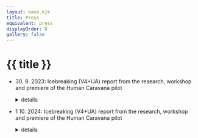 ```yaml
---
layout: base.njk
title: Press
equivalent: press
displayOrder: 8
gallery: false
---
```


# {{ title }}

- <time datetime="2023-09-30">30. 9. 2023</time>: Icebreaking (V4+UA) report from the research, workshop and premiere of the Human Caravana pilot
  <details>
    <summary>details</summary>

    > “I believe in the power of art as a form of being together.”
    > <footer>Jerzy Zoń, director Teatr KTO, Krakow</footer>

    The idea of preparing a theatre of social inclusion, which would help to integrate the Ukrainian expatriates into society and to help the local population to understand the situation in which we all found ourselves, occured at a time when the wave of solidarity and help to our invaded neighbours was at its peak, yet the first misunderstandings and animosities were already appearing. We had no idea that their development would be so dynamic, nor did we foresee how uneasy it would be to map the state of the diverse relations between the locals and the refugees in the neighbouring countries, to capture and understand the key moments of human fates and in the process of creation to transform them into an attractive artistic and theatrical form that is understandable to the general public by using dramatic tools.

    That is why the "ICEBREAKING" project has had and will continue to have a number of different and challenging phases. The whole project consists of 3 stages: RESEARCH, HUMAN CARAVANA, CIRCUS CARAVANA. The starting point was to approach four friendly theatres from the V4 countries and agree on the topicality of the theme and the need to help overcome the barriers between us, the closest neighbours. So that it is not revived prejudices, mental barriers and spreading hatred that prevail, but mutual understanding, humanity and dignity. We, The Ensemble of Irregular Theatre (AND) from Banská Štiavnica, approached and formed a creative consortium with Teatr KTO from Krakow, Krvik Totr from Prague and Firebirds company from Budapest to jointly create an international street production aimed at bringing local citizens in the V4 countries and the exiles from Ukraine together. We also invited the Ukrainian multimedia theatre WE: MEDIA THEATER from Lviv to join the partnership. Each of the partners of this European cooperation has a specific role in the project. The Slovak coordinator is responsible for the overall management of the project and its directing component, the Czech partner is tasked with writing the libretto and later the script of the production, the Polish and Hungarian theatres are mainly represented by their actors as performers of the production, and the Ukrainian team enriches the project with film and documentary production.

    ### Research

    The initial stage in V4 countries was first undertaken by a smaller team: the main protagonists of the Krvik Totr theatre and the scriptwriters of the project from Prague − Petr Novotný and Tomáš Kout, together with members of our AND theatre, director Jana Mikitková and PR manager Ema Rajčanová, prepared various socially inclusive activities with local citizens of the V4 countries and the Ukrainian community in Prague, Budapest, Banská Štiavnica and Krakow. The four-day stays of the international team of theatre artists in each of these cities took place in August 2023 and were focused on RESEARCH and collecting authentic field stories of expatriates as an inspiration for the script of a future street production. From the meetings we attended, exploratory visits to temporary Ukrainian homes, from conducting creative workshops with local citizens and domesticated refugees, as well as from numerous individual interviews with selected respondents, we recorded a number of extraordinary stories and emotional testimonies that shed light on the lived experiences of diametrically different fates of similar generations in two neighbouring countries.

    We understood that the power of the topic is enormous. We humbly respected that the personal experience of Ukrainian expatriates is largely non-transferable and incomprehensible to us, and at the same time we slowly found ways that brought us closer together, such as sharing recipes for national specialties, live music, singing favorite songs, or juggling techniques, or laughing at minor language misunderstandings.


    > “I feel at home. I feel like I’m among my own.”
    > <footer>(Sveťa, Kyiv)</footer>

    > “We don't have a home anymore, we don't have anything, I want to stay here.”
    > <footer>(Olena, Bachmut)</footer>

    > “Whoever loses his home and land, it is as if he did not exist, as if he had lost his life.”
    > <footer>(Olha, Zaporozhye)</footer>

    > “We went for a walk in the park and didn't have to pay attention to where the mines were…”
    > <footer>(Liuda, Lviv)</footer>

    > “We've forgotten what it's like to be out at night and just enjoy life like the people here.”
    > <footer>(Olha, Lviv)</footer>

    > “We're having a good time here, but as soon as the war is over, I know which connection I'm going to get on and go back.”
    > <footer>(Olha, Zaporozhye)</footer>

    The research trips culminated in each town with a nice NEIGHBORHOOD PICNIC and an informal yet purposeful program, structure, and light refreshments.  After the initial introductions and participants' handwritten first names on a common wrapping paper (it was remarkable to see who used Ukrainian or Russian signatures or pronunciations of names), there followed a fun exploration of the different meanings of sound-meaning words in our Central European languages (blueberry in Slovak, etc.), searching for similar words with different meanings (e.g. our amazing is terrible in Ukrainian), and realizing the loss of the original language identity and the acquisition of a new one among the departees (rejection of Russian, preference for Ukrainian, inevitable learning of the local language). The picnic continued with the idea of home, where the exiles live, but with their eyes closed (they often emotionally compared their current small, shared rooms with their big houses and orchards in Ukraine). Almost all of them lived in memories, in the past. Then it was their turn to hand out each other's pre-prepared gift packages and guess what might be in them. After unwrapping them, individual consideration of whether the recipient needed the gift or would pass it on to someone else. The gift-giving game was followed by walking interaction in pairs with a string of parcels, guiding each other with eyes closed around the picnic's exterior as a test of mutual trust. Then, all the gift recipients used pieces of gift wrapping paper to piece together the regions and cities of Ukraine and the V4 countries (the very name of the country "Ukraine" contains the Slovak word "ukrajovať" which can be freely translated as to remove, to take away or to cut). Older participants also willingly added their home region to this "map-making" of the new European continent. Each picnic (except Budapest) was multilingually moderated and enriched by an experienced stage designer and performer Tomáš Žižka from Prague, who presented an unusual musical performance at the end of the picnic with his captivating story about the European roots of his ancestors. He miraculously made various rhythmic sounds from a large dry tree root with the help of a sensor and various tools (sticks, brushes, toys…), which not only captivated the children, but also literally enchanted the older women who had not yet encountered similar contemporary art. Neighbourhood picnics took place in the exteriors of the Thomayer Gardens (Prague), in the park of the Konnektor Community Incubator (Budapest), in the garden of the Scout House (Banská Štiavnica) and on the outdoor stage of Teatr KTO (Kraków). The number of participants was variable over time, ranging from 20 to 40 over the course of three to four hours. Some people came and went according to their abilities. The majority were mostly Ukrainians, with the managers of the local partner theatres helping with the organisation of the event.
    During the 13-day research tour, the members of the eight-member international team also met together every evening to not only pass on background information and personal experiences gained in individual conversations and situations during the day, to select interesting and inspiring moments for the production that could enrich the scriptwriters, dramaturg and director in the process of creating the future production, but also to "melt the ice" between the research participants and each other. In addition to a number of photographs, a rich database of all the activities that were recorded on audio and video by Liudmyla Batalova and Olha Klymuk from the partner Ukrainian theatre during the research trips was also created. They were later artistically processed by director Sashko Brama (UA) into the documentary ICEBREAKING as a reportage story of one of them. The premiere and a discussion with the filmmakers took place at the end of the 8th edition of the AMPLIFIER Festival − New Cabaret & Street Art 2023 in Banská Štiavnica.

    > “I am Russian, but my home is Ukraine.”
    > <footer>(Olha, Zaporozhye)</footer>

    > “I don't have a home in Budapest. I'm here on a long trip.”
    > <footer>(Michael, Kijiv)</footer>

    > “Slovaks, Czechs and Poles help Ukrainians because they have to, they do it out of fear of Russia, they don't want them to come to their countries. Hungarians help selflessly because they want to help.”
    > <footer>(Chilla, Transcarpathia)</footer>

    > “The first thing that brought us together was a ball of wool. Our first word we both understood was mohair.”
    > <footer>(Zuzka, Banská Štiavnica)</footer>

    > “If there's still a war next Wednesday, I'll come to the shredding…”
    > <footer>(Marina, Kharkiv)</footer>

    > “Everyone is in their place. My husband fights in the war, I fight with our culture, embroidery and the Ukrainian flag. We are in this together.”
    > <footer>(Marina, Kharkiv)</footer>

    ### Workshop

    Immediately following the research trips came the creation of the libretto for the future production. The author duo Petr Novotný and Tomáš Kout (CZ) wrote the first version of the script within ten days, which was then edited according to the comments of the dramaturgs and especially the director Jana Mikitková (SK) into the first version of the libretto. This, together with the previously prepared site-specific scenographic vision by Tomáš Žižka (SK/CZ), was the basis for the intensive creative work of the lecturers of the international WORKSHOP in the four most important production components of HUMAN CARAVANA. While Martin Geišberg (SK) practiced playing atypical musical instruments and singing with the seven actors and composed and recorded original music for the pilot production at night, costume designer Anna Weszelovszky (HU) was intensively creating costumes on site from pre-purchased and collected materials (sleeping bags) and adapted them to the actors' bodies. Set designer Tomáš Žižka together with his technical assistant Henrich Žuch prepared visual installations and props for the street set: spotlights with smoke effect in the entrance gate of the Old Castle, fortune-telling place and cards, white shirts hanging in the treetops, a huge nest made of branches in the forest, boundary markings on the fence, a rope of parasols. They also modified a cart to haul the "new temporary home for exatriates". However, the international team of performers from Poland, Hungary, Czech Republic and Slovakia was most physically exhausted by the creation of meaning-making movement drama-tic situations by choreographer Ladislav Cmorej (SK), who was a hearty reinforcement of the non-verbal and visual-movement concept of the work-in-progress staging by director Jana Mikitková (SK). Despite the fact that a three-day workshop cannot replace the classical six-week rehearsal process in a theatre, all the above-mentioned creators as well as the performers from the partner theatres and artistic groups Slawek Bendykowski, Paulina Lasyk, Mieszko Syc (PL), Gergely Kiss, Bálint Turai (HU), Tereza Kmotorková (SK) and Anton Eliáš (SK/CZ) worked intensively together from early morning until late at night, with respect for the expert lecturers and the intentions of the project. With their natural willingness, immediate humanity and especially professional approach they broke the ice and together formed a friendly 15-member artistic team ready to present the 45-minute work output from the creative workshop as a possible part of the future great work, which will bring a real artistic and emotional experience to the audience at the premiere and two reruns in Banská Štiavnica and its surroundings.

    > “Home is where the blue sky is.”
    > <footer>(Petr Novotný)</footer>

    ### Premiere of the pilot

    The premiere of the pilot street production HUMAN CARAVAN took place just one hour after the opening of the 8th International Festival of New cabaret & street art AMPLIFIER 2023 on Friday, September 22nd from 17:00 to 17:45. Approximately 80 to 90 spectators were guidedd from Holy Trinity Square to the gates of the Old Castle by the 22-member Dutch brass band Orkest de Tegenwind, which created a great atmosphere and the necessary anticipation of the audience.
    The production was a simple story of a family with a dog who had to leave their home under dramatic circumstances. At first she tried in vain to return to it through a high wall in the style of an acrobatic grotesque, but soon realised that she had to embark on a long journey to find a new place to live. Already at this stage, the performers involved the audience in the action by letting them carry their ladder and luggage. Along the way, the family met a gypsy fortune teller who predicted an ambiguous fate for them from the big cards. At a fork in the woods, she and the spectators found a good-natured wanderer who showed the family members the way. However, it was full of pitfalls and danger. After wandering the forest trail for some time, they discovered a temporary residence in nature (the nest), but there they symbolically said goodbye to the father of the family, who had fallen defending their homeland. After further wandering with singing and music, the family discovered an old cart, which they managed to pull to the borders of a new, unknown country, but not without the help of the spectators.. After crossing it, dynamic dance-movement and even acrobatic scenes with clothes and sleeping bags were enacted in the new, free space, symbolizing not only the help from the natives, but also the rivalry between the family members and the cynical market society. Eventually, the wanderers settled into their new home, a cozily furnished traveling carriage, like itinerant circus performers whose new life was just beginning. Already, however, they felt what it was like to receive a helping hand. At the end, they personally shook hands with the spectators who decided to help them during their wanderings with their sweaters, food, or physical strength.

    The production had the character of an errand theatre, the individual performances took place in a structure similar to the Stations of the Cross at the seven stops. The audience was greeted, accompanied and guided along the route by a delegate-moderator who promised at the beginning an excursion to a neighbouring country and an entertaining show. But what followed was an unexpected refugee tragedy with a long journey and an open ending in a new homeland. Almost the entire, otherwise essentially non-verbal production was carried by brooding ambient music from a portable loudspeaker and, at times, lively choral singing by performers with instruments, which captured and reinforced the atmosphere of exodus, the search for the promised land and, at the same time, happiness in adversity. The audience, with interest and patience, followed the entire march around the Old Castle through the forest path to the garden of the Scout House, where they rewarded the creators and performers with a long applause. It is therefore a great pity that in the following two days, due to the unfavourable rainy weather and the illness of one actress, it was not possible to carry out two more scheduled reruns at the Hájovna Cervena Studna on the outskirts of Banská Štiavnica and at the Kolping House Rest Area in Štiavnické Bane.
    The pilot premiere of HUMAN CARAVANA was a laboratory for potential story, form, and interpersonal convergence through a street theatre of errands that, based on a refined script, will be staged in the spring of 2024 by the creators and performers of the four collaborating theatres under the name CIRCUS CARAVANA. The premiere is scheduled for the end of April in Krakow, with repeat performances in all V4 countries as well as in Ukraine.

    > “ICEBREAKING is **uncovering** the stereotypes in our heads.
    > **Breaking down** the pigeonholes into which we sort people − immediately, but forever.
    > **Breaking** the prejudices of our times.
    > **Bonding** with those we need to survive.”
    > <footer>(Jana Mikitková)</footer>

    Recorded by Ján Fakla, AND n.o.
  </details>

- <time datetime="2024-10-01">1 10. 2024</time>: Icebreaking (V4+UA) report from the research, workshop and premiere of the Human Caravana pilot
  <details>
    <summary>details</summary>

    ### Icebreaking V4+UA

    Report from the rehearsal process, premiere and reruns of CIRCUS CARAVANA
    After the September premiere of the pilot Human Caravan, the dramaturg Ján Fakla (SK) to a shift in the content of the libretto of the future street production. The inspiration came from a newspaper article by Petra Procházková in Daily N* about the disintegration of the small Ukrainian circus Ilya Bosuk from Dnipro, whose members scattered all over Ukraine and abroad after the beginning of the war. The author duo Petr Novotný and Tomáš Kout (CZ) wrote a second version of the script over the course of two months (in three phases), following up the pilot by narrowing the subject matter, simplifying and elaborating the story in more detail. There was an agreement with the authors that the original indifferent Ukrainian family would be replaced by a concrete one − a circus family, and the wandering of the refugees with the caravan from the pilot version would be shifted to the search for a new home, or rather a place of action of the fleeing circus performers in the neighbouring European countries with the torso of the destroyed caravan. The basic dramaturgical story line is the situational encounters of the departees with the locals and their acceptance or rejection in order to gain the audience’s empathy and solidarity with the refugees, but also the threat of an imminent war that may reach us as well. The script, thus modified into its initial form for rehearsals, was adapted by dramaturg Ján Fakla and director Jana Mikitková (SK). They fine-tuned the individual situations and specified the types of characters representing the expatriates (five performers playing the stable roles of circus performers) and the locals in the V4 countries (five flexible actors playing different roles of local citizens).
    The rehearsal process of the new production called CIRCUS CARAVANA began in January 2024 with the expansion of the creative team from the workshop and pilot in Banská Štiavnica. The original cast of eight grew to ten and eleven members (Daniela Voráčková and Angela Nwagbo from Prague (CZ) were added, Tereza Kmotorková was replaced by Dorottya Podmaniczky from Budapest (HU), and Henrich Žucha from Banská Štiavnica (SK) became both performer and technician). The author of the music has also changed, instead of the busy Martin Geišberg (SK), the acclaimed music creator Róbert Mankovecký (SK) has joined the creative collaboration. The direction of the new production was continued by Jana Mikitková (SK), supervised by the experienced director Jerzy Zoń (PL). The promo team was also strengthened for this stage of the project. The young social media manager Ema Rajčanová was joined by Eva Sládková, PR & media specialist, who gave the project visibility to national media such as Slovak Radio and Television (STVR) and to many online portals with a considerable reach.

    *Daily N: Bachmut is becoming a ghost town. How Ilya and Vlado save those who are left, 15.11.2022

    ### Residencies

    At the first residency, which took place on 24 − 28 January 2024 at the Rubigall Club in Banská Štiavnica, the extended team of performers first got acquainted with the new libretto of the production, the concept of set design by Tomáš Žižka (CZ) and the costume design by Anna Weszelovszky (HU). Then the individual performers or pairs performed their own movement, acrobatic and circus numbers that could be an inspiration in the production. Afterwards, the director Jana Mikitková started arranging the first situations in the space and testing the work with new props (balloons, inflatable mannequins and silver cubes of different sizes), which were to be used during the production. The music creator Róbert Mankovecký came to test his singing and musical skills. In addition, the perfomers tried juggling and acting etudes according to specific situations in the script. The participants of the residency also watched the documentary film ICEBREAKING from the research in the V4 countries, which was prepared in the first phase of the project by the partners from Ukraine (produced by Liudmyla Batalova, directed by Sashko Brama), together with the locals in the local Art Cafe. The residency was also heavily promoted in the media thanks to the press release issued. A Slovak Television crew from the regional editorial office in Banská Bystrica came to Banská Štiavnica and also made direct entries into the STVR broadcast. The director Jana Mikitková was also interviewed live on Radio Slovakia after the residency.

    The second residency took place from 14 to 18 February 2024 in Prague, in the ballroom of Lenka Vagnerova & Company’s Studio 8. During these rehearsals, the performers, under the guidance of the director, continued to elaborate and fix individual situations, which were invented in space and with the use of props by choreographer Ladislav Cmorej (SK). At the same time, the musician Róbert Mankovecký (SK) edited and adapted the previously prepared musical background of the stage music. In parallel, the scenographic layout of the caravan’s journey was drawn by the artist Tomáš Žižka (CZ). Costume designer Anny Weszelovszky (HU) continuously adjusted the size and functionality of the future costumes on the performers, which she produced in the nearby METEOR accommodation facility for refugees from Ukraine. Here, too, it was possible to combine the rehearsal process with the screening of the research documentary ICEBREAKING for the temporary residents of METEOR who attended a picnic in Libeň during the research. The refugees’ social evening with the performers was also recorded on the spot by Slovak RTVS editor Boris Kršňák, whose short report from the event was broadcast by Radio Slovakia.

    During the third residency, which took place 20 − 24 March 2024 at the Inspiral Circus Centre in Budapest, rehearsals for the future street production continued with the arrangement of additional scenes. Work has already begun on a modified two-wheeled trailer, which in the form of a folding caravan torso was designed by set designer Tomáš Žižka (CZ) not only as a theatre-circus cart pulled by the principal of the circus family, but also as a mobile stage. A hint of the future circus stage was also created by a metal mast made of a purchased vertical folding Chinese pole with four straps, which hold its vertical stability for the spectators sitting on 8 chairs around the manege. The rehearsal process in the rehearsal space of the Hungarian New Circus focused mainly on the synergistic mastery of the acting, technical-acrobatic, juggling and movement components of all ten acts, which the creators completed and fixed together with continuously edited music. At the end of the camp, the first converging rehearsal of almost the entire future production took place in the personal presence of the supervisor Jerzy Zoń (PL), who, with the distance of an experienced director, provided all the creators, and especially the director, with professional and constructive critical feedback.

    The fourth training camp, which took place in Krakow from 24 to 28 April 2024, was both a dress rehearsal and a premiere residency. The day-long rehearsals aimed at perfecting and mending the created images began in the smaller hall of Teatr Laźnia Nowa with an almost complete set, props and finished costumes. Gradually, all situations were refined, choreographies were completed, performances were connected and moves and rearrangements of individual scenes were rehearsed. At this stage, the appropriate form of the overall punchline − the conclusion of the production − was still being sought. The creators had a lively discussion about what moral starting point to offer the audience from the circus family’s journey to a new home. A dramatic touch with the horrors of war (a fire fight between the locals and the “invaders”), or an expression of empathy for the refugees (a celebration of life bringing everyone together). This dilemma of the creators carried over to Saturday’s dress rehearsal in the exterior of Krakow’s Grand Army Napoleon Square, with the participation of arranged and accidental spectators (about 80 in total). After it, during the evening feedback, the performers, together with the other creators, preferred from the director to implement a second − positively tuned − conclusion at the premiere. This, however, lacked a clear dramaturgical justification so far: a convincing dramatic change in the story and the related acting and movement motivations.

    ### Premieres

    The official public premiere of the theatre of social inclusion of Ukrainian refugees with the inhabitants of the V4 countries called CIRCUS CARAVANA took place on Sunday 28 April 2024 at the Grand Army Napoleon Square in Krakow. The pre-noon last rehearsal, where the new positive conclusion of the production was being finalized, was interrupted by rain showers, but at the 5:00 p.m. opening night the April weather had already settled down. The performance took place on a paving-concrete surface 25 x 30 m, the audience sat and/or stood in a semicircle, the backdrop was formed by trees and the high walls of Wawel Castle. The music and movement production with excellent artistic and acting performances by the international team of performers from Teatr KTO (PL), FIREBIRDS company (HU), Krvik Totr theatre collaborators (CZ) and the Ensemble of Irregular Theatre (SK) captivated children, adults and seniors alike. It lasted 76 minutes without intermission and was accompanied by laughter and applause of the audience. At the end of the performance, there was a joint vote of thanks by the artists present. The heavily publicized event (invitations, posters, newsletters, event and FB/Instagram posts) with no admission fee was purposely attended by approximately 150 to 200 spectators, with about that many randomly stopping by for a stroll and watching the performance from the Vistula riverfront promenade, so the opening night hosted approximately 350 to 400 people. The video of the premiere was produced by Ukrainian partner WE: MEDIA THEATRE, a two-minute [trailer is available on YouTube](https://youtu.be/N5SRFF-l2e4?si=QJwUhfpApiM7Gr1Y).

    On the same day, at 7:30 pm, the premiere of the short documentary THE CHIEF OF THE CIRCUS, about the fate of former Ukrainian principal Ilya Borsuk, who disbanded his small circus and became a volunteer because of the war, took place. Filmmaker and director Sashko Brama (UA) went with Ilya on a long journey with humanitarian aid to the frontline areas of Dnipro and recorded his life story. At the premiere of the film at the KTO Theatre, the audience (about 40) got to know the harrowing life of the Ukrainian population in the east of Ukraine. Afterwards, the filmmakers and the audience discussed the film with the director and the protagonist via an online stream. The premiere had a very strong emotional charge and also prompted a fundraiser to repair an old van for the former circus owner Ilya Borsuk. The film is available on YouTube.

    ### Reruns in V4 countries

    Repeats of the new international music and movement street production CIRCUS CARAVANA by the Icebreaking Consortium were organised in cooperation with local organisers or international festivals in the V4 countries. The venues were also arranged taking into account the Ukrainian diaspora of UA expatriates, who were specially invited by the organisers to the rehearsals. They could not always be accurately identified in the audience; their number varied at each rerun. However, there were also those who approached the creators and performers after the performance and expressed their personal thanks. Instead of the planned 10 performances, 12 performances were staged by the end of the project.

    **The first reprise** took place on Thursday 6th June 2024 in the North Moravian town of Krnov (CZ), where at 17:00 mainly young people and parents with children came to the centre on the Main Square. About 150 spectators were not discouraged even by a summer rain shower in the middle of the performance. They did not leave, on the contrary, they watched it from the benches in the auditorium mostly under umbrellas, which were promptly delivered by the local organizer (Edel gallery). Warmed up and relaxed, the performers performed the reprise in great shape and without interruption, even with a new elaborate ending, which they, together with the director and choreographer, rehearsed later in the morning with the natural interest of passers-by and especially the children from the kindergarten. Despite the weather, the audience enjoyed themselves and warmly appreciated the artistic and artistic performances and the “waterproofness” of the performers in the final applause. Shortly after the end of the rerun, a screening of the documentary film THE CHIEF OF THE CIRCUS took place in the Municipal Café. After it, AND members discussed the situation in Ukraine with the audience and local volunteers.
    
    [photos](https://www.facebook.com/media/set/?set=a.1094655282108742)
    
    **The second reprise** took place in the small town of Limanowa (PL), where on a hot summer afternoon on 5th July 2024 at 16:00, about 140-150 local spectators came to watch the performance of CIRCUS CARAVANA. The local organizers provided chairs for seating and technical support on the uncovered open City Ring. The production stabilized, the performers put on great acting performances and totally sweated out the costumes. Despite the sultry weather, they kept the attention of the young and older audience with high tempo and heartfelt speeches until the final applause.
    
    [photo](https://www.facebook.com/media/set/?set=a.1205684051005864)

    The organisers of **the third reprise** provided 80 beach loungers for the spectators at the Local Rynek (otherwise known as the parking lot) in the centre of Niepołomice (PL). The hot sun was roasting all day, and therefore every spectator who preferred CIRCUS CARAVANA to the swimming pool between 16:00 and 17:15 on 6th July 2024 was a cultural hero. Even greater was the international team of performers and technicians of the Icebreaking Consortium, who performed almost heroic feats on the red-hot square. In the end, they impressed as many as about 90 spectators, who appreciated their professional approach with their stamina and reactions in lying or standing position. The atmosphere was made more pleasant by the nearby water fountain.
    
    [photo](https://www.facebook.com/media/set/?set=a.1313594280214840)

    **The fourth reprise** in the large Main Square in Krakow (PL) was the most challenging not only in terms of the large space, but especially to keep the attention of the large audience (850-1000 people), who watched the performance of CIRCUS CARAVANA from all four sides. It took place on Sunday 7th July 2024 at 13:00 during the culmination of The International Festival ULICA, where other street productions were taking place in parallel in the same square. Part of the audience at the front of the stage watched the performance on chairs and on the ground, part around behind barriers and part migrated around the square. It was not only a huge test of the performers’ acting skills, but also a test of the carrying capacity of the story and the idea of the production in such a huge space with all the surrounding hustle and bustle (café terraces, horse-drawn carriages, various sounds). The team of performers and technicians pulled it off with aplomb, but also with honour and a long final applause from a very appreciative audience.
    The rerun took place outside of the planned Icebreaking project reruns.
    
    [photo](https://www.facebook.com/media/set/?set=a.1313604890213779)

    **The fifth reprise** took place on 16th July 2024 at 18:15 in a pleasant early evening atmosphere at the 16th International Festival Behind the Door in Prague (CZ). In front of about 160-170 spectators, performers from Poland, Hungary, the Czech Republic and Slovakia presented in the exterior of the Holesovice Market Hall the story of circus performers fleeing from war and their (dis)acceptance in a European country. The performance was seen not only by the festival audience, Czech and foreign artists, numerous Prague from 3 to 99 years of age, but also Ukrainian viewers temporarily living in Prague. One of them, Olexandr, a former clown from Kharkiv, came to personally thank the performers for the performance, which gave him hope for a better future, and invited them to the clown festival he is preparing in Prague.
    
    [photo](https://www.facebook.com/media/set/?set=a.1205696721004597)

    **The sixth reprise** on 21 September 2024 in Banská Štiavnica was also the Slovak premiere at 9th AMPLIFIER Festival − New Cabaret & Street Art 2024. It took place at 15:30 on the asphalt area of the Secondary Vocational School of Services and Forestry under the Drieňová housing estate, where many local spectators came from. The mixed festival audience included families with children, domesticated Ukrainian expatriates, overlanders from Banská Bystrica, Zvolen and other towns in Slovakia, about 140-150 people in total. The performance had a dynamic, smooth and steady course, the performers played convincingly and with high commitment, which was appreciated by the audience at the end with a long and hearty applause and in some places with shouts of “brava”.
    
    [photo](https://www.facebook.com/media/set/?set=a.1189526379288298)

    After a winter-spring break, on May 31, 2025, an international team of performers from the V4 countries played their seventh reprise at Považie, as part of the first annual European Mime Fest thanks to Milan Sládek. At 4 PM, there were reportedly up to two thousand people at Mierové Square in Trenčín, but most visitors were attracted by the wine tasting. Despite the distracting circulation of passing wine lovers, 160 to 200 seated or standing adults and children watched attentively the acting, juggling, and artistic skills of the international group of performers, who, even six months after the last performance, had lost none of their freshness, dynamism, and joy of performing. This was despite the fact that there was one change in the cast. African-Czech performer Angela Nwagbo was replaced in the role of Phoenix by Japanese-Czech actress and dancer Marie Sawa, who handled the preparations in Prague and the premiere in Trenčín excellently. Her performance was appreciated not only by the applauding audience, but also by her colleagues, who, of course, helped her a lot. Participants of the new international festival were also present in the audience.
    
    [photo](https://www.facebook.com/media/set/?set=a.1422388422668758)

    A day later, on June 1, 2025, the entire Icebreaking team was ready to deliver their artistic message of rapprochement to a large audience in eastern Slovakia. **The eighth reprise** was scheduled as part of the final weekend of the Humenné City of Culture 2024. Approximately 250 curious spectators gathered at Freedom Square in Humenné before 3:30 PM. Children with their parents dominated the crowd, and there were also several Ukrainian refugees. However, within half an hour, the sunny weather and beautiful surroundings with the Humenné castle in the background were replaced by threatening storm clouds and lightning with loud thunder. The thunderclaps became more frequent and closer. When large, heavy raindrops began to fall, the organizers and the production team coordinator decided to interrupt the performance due to the general danger and asked the audience to take shelter in a safe place. After about 25 minutes of playing, a heavy rain started, which literally scattered the audience to their homes. After another half hour of downpour, it was clear that the show could not be completed, as the rain had soaked the costumes and the wind had damaged the stage, equipment, and backstage area. It was the first rerun that, unfortunately, force majeure prevented from being performed in its entirety.
    The rerun took place outside of the planned Icebreaking project reruns.
    
    [photo](https://www.facebook.com/media/set/?set=a.1422432262664374)

    **The ninth reprise** performance took place in cooperation with the Jozef Gregor Tajovský Theater in Zvolen. On Saturday, June 28, 2025, at 6:00 PM, approximately 160-180 spectators of all ages gathered in the pedestrian zone of SNP Square in front of the theater building. In the pleasant evening atmosphere, the receptive theater audience focused on the show, responding with (ir)regular applause not only to the individual artistic numbers, but also to the metaphors and nuances of the story about the search for a new home. The performers were already well-rehearsed, and Marie Sawa, who was permanently alternating, stood out even more boldly. It was another successful reprise, after which the creators and performers also gave an interview to the regional broadcaster RTVS (Slovak Radio and Television).
    
    [photo](https://www.facebook.com/media/set/?set=a.1422471262660474)

    **The tenth reprise** was part of the cultural summer of the City of Banská Bystrica, which is also home to a large Ukrainian diaspora. The performers enthusiastically performed on the grass in the peaceful surroundings of the Park under Museum of SNP (Slovak National Uprising), where on Sunday afternoon, June 29, 2025, at 5:00 PM., about 150-170 mostly young spectators and parents with children gathered. The actors and audience were properly focused and connected through the story of the circus performers – refugees, as well as through their shared ideas and values. Perhaps this was also due to the fact that part of the audience consisted of local activists from the civic initiative NOT IN OUR CITY and their supporters, who understood the theme and purpose of the production very well and sincerely supported the performers with a long final applause.
    
    [photo](https://www.facebook.com/media/set/?set=a.1422477235993210)

    The last two performances in Hungary were organized by our Hungarian partner, MZSE / Firebirds team (HU). They managed to arrange participation in the largest multi-genre arts festival in rural Hungary, Művészetek Völgye Fesztivál (Valley of Arts). The 34th edition, which took place from July 18 to 27, 2025, at 96 different locations in three villages near the city of Veszprém, featured nearly 2,000 programs, with thousands of people visiting the festival each year.

    **The eleventh reprise** by the international team took place on the main stage of the Cirque du Tokert festival at the end of the village of Vigántpetend on the evening of July 21, 2025, at 7:30 PM in front of about 100 seated or standing spectators. The performance was also seen by spectators arriving for the big main concert of popular Hungarian singer Zsuzsa Koncz, which began shortly after Circus Caravane. Many of them stopped by and stayed until the end, or watched the performance from the nearby elevation of the large auditorium of the festival’s main stage.
    
    [photo](https://www.facebook.com/media/set/?set=a.1438500617724205)

    The Icebreaking team performed **the twelfth reprise** on a hot summer afternoon on July 22, 2025, at 3:00 PM at the Taliándörögd Lőtér sports complex, where, unfortunately, only about 45-50 spectators showed up due to the hot weather. Nevertheless, all the performers gave very dynamic and energetic professional performances, winning over the audience and proving to each other once again that they enjoyed performing the production in the spirit of European cooperation. With great enthusiasm, ease, and unplanned improvisation, they once again told the story of fleeing circus performers who finally found a place for their circus in Europe.
    
    [photo](https://www.facebook.com/media/set/?set=a.1438644904376443)

    The Icebreaking team performed a total of 12 reruns of CIRCUS CARAVANA in various locations in four EU countries for approximately 2,700 – 2,800 spectators.

    Recorded by Ján Fakla, AND n.o.
  </details>